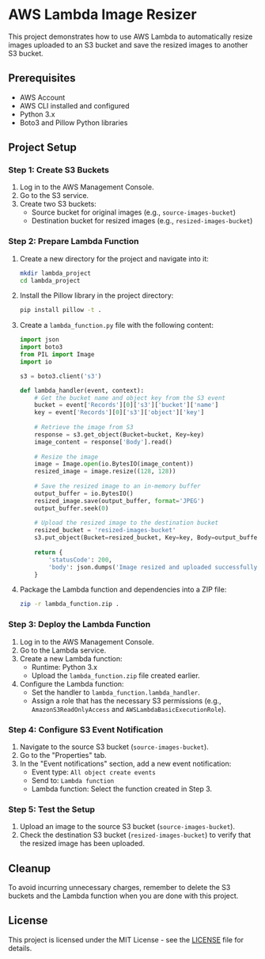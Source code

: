 # AWS Lambda Image Resizer

This project demonstrates how to use AWS Lambda to automatically resize images uploaded to an S3 bucket and save the resized images to another S3 bucket.

## Prerequisites

- AWS Account
- AWS CLI installed and configured
- Python 3.x
- Boto3 and Pillow Python libraries

## Project Setup

### Step 1: Create S3 Buckets

1. Log in to the AWS Management Console.
2. Go to the S3 service.
3. Create two S3 buckets:
   - Source bucket for original images (e.g., `source-images-bucket`)
   - Destination bucket for resized images (e.g., `resized-images-bucket`)

### Step 2: Prepare Lambda Function

1. Create a new directory for the project and navigate into it:

    ```sh
    mkdir lambda_project
    cd lambda_project
    ```

2. Install the Pillow library in the project directory:

    ```sh
    pip install pillow -t .
    ```

3. Create a `lambda_function.py` file with the following content:

    ```python
    import json
    import boto3
    from PIL import Image
    import io

    s3 = boto3.client('s3')

    def lambda_handler(event, context):
        # Get the bucket name and object key from the S3 event
        bucket = event['Records'][0]['s3']['bucket']['name']
        key = event['Records'][0]['s3']['object']['key']
        
        # Retrieve the image from S3
        response = s3.get_object(Bucket=bucket, Key=key)
        image_content = response['Body'].read()
        
        # Resize the image
        image = Image.open(io.BytesIO(image_content))
        resized_image = image.resize((128, 128))
        
        # Save the resized image to an in-memory buffer
        output_buffer = io.BytesIO()
        resized_image.save(output_buffer, format='JPEG')
        output_buffer.seek(0)
        
        # Upload the resized image to the destination bucket
        resized_bucket = 'resized-images-bucket'
        s3.put_object(Bucket=resized_bucket, Key=key, Body=output_buffer, ContentType='image/jpeg')
        
        return {
            'statusCode': 200,
            'body': json.dumps('Image resized and uploaded successfully')
        }
    ```

4. Package the Lambda function and dependencies into a ZIP file:

    ```sh
    zip -r lambda_function.zip .
    ```

### Step 3: Deploy the Lambda Function

1. Log in to the AWS Management Console.
2. Go to the Lambda service.
3. Create a new Lambda function:
   - Runtime: Python 3.x
   - Upload the `lambda_function.zip` file created earlier.
4. Configure the Lambda function:
   - Set the handler to `lambda_function.lambda_handler`.
   - Assign a role that has the necessary S3 permissions (e.g., `AmazonS3ReadOnlyAccess` and `AWSLambdaBasicExecutionRole`).

### Step 4: Configure S3 Event Notification

1. Navigate to the source S3 bucket (`source-images-bucket`).
2. Go to the "Properties" tab.
3. In the "Event notifications" section, add a new event notification:
   - Event type: `All object create events`
   - Send to: `Lambda function`
   - Lambda function: Select the function created in Step 3.

### Step 5: Test the Setup

1. Upload an image to the source S3 bucket (`source-images-bucket`).
2. Check the destination S3 bucket (`resized-images-bucket`) to verify that the resized image has been uploaded.

## Cleanup

To avoid incurring unnecessary charges, remember to delete the S3 buckets and the Lambda function when you are done with this project.

## License

This project is licensed under the MIT License - see the [LICENSE](LICENSE) file for details.
